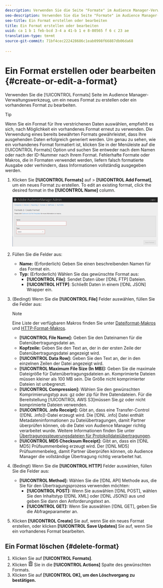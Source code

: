 ```yaml
---
description: Verwenden Sie die Seite "Formate" im Audience Manager-Verwaltungswerkzeug, um ein neues Format zu erstellen oder ein vorhandenes Format zu bearbeiten.
seo-description: Verwenden Sie die Seite "Formate" im Audience Manager-Verwaltungswerkzeug, um ein neues Format zu erstellen oder ein vorhandenes Format zu bearbeiten.
seo-title: Ein Format erstellen oder bearbeiten
title: Ein Format erstellen oder bearbeiten
uuid: ca 1 b 1 feb-bcd 3-4 a 41-b 1 e 8-80565 f 6 c 23 ae
translation-type: tm+mt
source-git-commit: 71bf4cec222428686c1eab0998f66887db06da68

---
```



# Ein Format erstellen oder bearbeiten {#create-or-edit-a-format}

Verwenden Sie die [!UICONTROL Formats] Seite im Audience Manager-Verwaltungswerkzeug, um ein neues Format zu erstellen oder ein vorhandenes Format zu bearbeiten.

<!-- t_create_format.xml -->

>[!TIP]
>
>Wenn Sie ein Format für Ihre verstrichenen Daten auswählen, empfiehlt es sich, nach Möglichkeit ein vorhandenes Format erneut zu verwenden. Die Verwendung eines bereits bewährten Formats gewährleistet, dass Ihre ausgehenden Daten erfolgreich generiert werden. Um genau zu sehen, wie ein vorhandenes Format formatiert ist, klicken Sie in der Menüleiste auf die [!UICONTROL Formats] Option und suchen Sie entweder nach dem Namen oder nach der ID-Nummer nach Ihrem Format. Fehlerhafte Formate oder Makros, die in Formaten verwendet werden, liefern falsch formatierte Ausgabe oder verhindern, dass Informationen vollständig ausgegeben werden.

1. Klicken Sie **[!UICONTROL Formats]** auf &gt; **[!UICONTROL Add Format]**, um ein neues Format zu erstellen. To edit an existing format, click the desired format in the **[!UICONTROL Name]** column.

   ![](assets/create_format.png)

1. Füllen Sie die Felder aus:
   * **Name:** (Erforderlich) Geben Sie einen beschreibenden Namen für das Format ein.
   * **Typ:** (Erforderlich) Wählen Sie das gewünschte Format aus:
      * **[!UICONTROL File]**: Sendet Daten über [!DNL FTP] Dateien.
      * **[!UICONTROL HTTP]**: Schließt Daten in einem [!DNL JSON] Wrapper ein.

1. (Bedingt) Wenn Sie die **[!UICONTROL File]** Felder auswählen, füllen Sie die Felder aus:

   >[!NOTE]
   >
   >Eine Liste der verfügbaren Makros finden Sie unter [Dateiformat-Makros](../formats/file-formats.md#concept_A867101505074418A58DE325949E5089) und [HTTP-Format-Makros](../formats/web-formats.md#reference_C392124A5F3F42E49F8AADDBA601ADFE).

   * **[!UICONTROL File Name]:** Geben Sie den Dateinamen für die Datenübertragungsdatei an.
   * **Kopfzeile:** Geben Sie den Text an, der in der ersten Zeile der Datenübertragungsdatei angezeigt wird.
   * **[!UICONTROL Data Row]:** Geben Sie den Text an, der in den einzelnen Zeilen der Datei angezeigt wird.
   * **[!UICONTROL Maximum File Size (In MB)]:** Geben Sie die maximale Dateigröße für Datenübertragungsdateien an. Komprimierte Dateien müssen kleiner als 100 MB sein. Die Größe nicht komprimierter Dateien ist unbegrenzt.
   * **[!UICONTROL Compression]:** Wählen Sie den gewünschten Komprimierungstyp aus: gz oder zip für Ihre Datendateien. Für die Bereitstellung [!UICONTROL AWS S3]müssen Sie.gz oder nicht komprimierte Dateien verwenden.
   * **[!UICONTROL .info Receipt]:** Gibt an, dass eine Transfer-Control ([!DNL .info])-Datei erzeugt wird. Die [!DNL .info] Datei enthält Metadateninformationen zu Dateiübertragungen, damit Partner überprüfen können, ob die Datei von Audience Manager richtig verarbeitet wurde. Weitere Informationen finden Sie unter [Übertragungssteuerungsdateien für Protokolldateiübertragungen](https://marketing.adobe.com/resources/help/en_US/aam/c_s2s_add_transfer_control_files.html).
   * **[!UICONTROL MD5 Checksum Receipt]:** Gibt an, dass ein [!DNL MD5] Prüfsummenbeleg erzeugt wird. Der [!DNL MD5] Prüfsummenbeleg, damit Partner überprüfen können, ob Audience Manager die vollständige Übertragung richtig verarbeitet hat.

1. (Bedingt) Wenn Sie die **[!UICONTROL HTTP]** Felder auswählen, füllen Sie die Felder aus:

   * **[!UICONTROL Method]:** Wählen Sie die [!DNL API] Methode aus, die Sie für den Übertragungsprozess verwenden möchten:
      * **[!UICONTROL POST]:** Wenn Sie auswählen [!DNL POST], wählen Sie den Inhaltstyp ([!DNL XML] oder [!DNL JSON]) aus und geben Sie dann den Anforderungstext an.
      * **[!UICONTROL GET]:** Wenn Sie auswählen [!DNL GET], geben Sie die Abfrageparameter an.

1. Klicken **[!UICONTROL Create]** Sie auf, wenn Sie ein neues Format erstellen, oder klicken **[!UICONTROL Save Updates]** Sie auf, wenn Sie ein vorhandenes Format bearbeiten.

## Ein Format löschen {#delete-format}

1. Klicken Sie auf **[!UICONTROL Formats]**.
2. Klicken ![](assets/icon_delete.png) Sie in die **[!UICONTROL Actions]** Spalte des gewünschten Formats.
3. Klicken Sie auf **[!UICONTROL OK], um den Löschvorgang zu bestätigen.**
